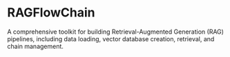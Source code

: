 # RAGFlowChain
A comprehensive toolkit for building Retrieval-Augmented Generation (RAG) pipelines, including data loading, vector database creation, retrieval, and chain management.
